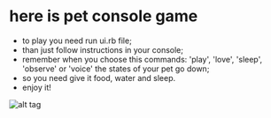 # here is pet console game
* to play you need run ui.rb file;
* than just follow instructions in your console;
* remember when you choose this commands: 'play', 'love', 'sleep', 'observe' or 'voice' the states of your pet go down;
* so you need give it food, water and sleep.
* enjoy it!

![alt tag](http://i.piccy.info/i9/18ae8ac348041c0f93ec4774494c06c0/1605536716/67623/1404363/pet_browser.png)
